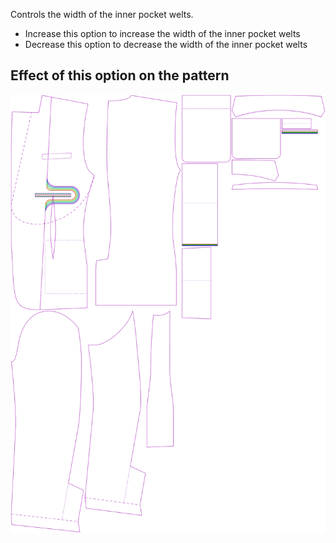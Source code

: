 
Controls the width of the inner pocket welts.

- Increase this option to increase the width of the inner pocket welts
- Decrease this option to decrease the width of the inner pocket welts

## Effect of this option on the pattern
![This image shows the effect of this option by superimposing several variants that have a different value for this option](jaeger_innerpocketweltheight_sample.svg "Effect of this option on the pattern")

